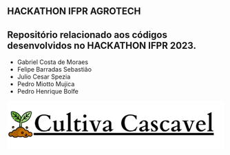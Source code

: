 ## HACKATHON IFPR AGROTECH

## Repositório relacionado aos códigos desenvolvidos no HACKATHON IFPR 2023.

* Gabriel Costa de Moraes
* Felipe Barradas Sebastião
* Julio Cesar Spezia
* Pedro Miotto Mujica
* Pedro Henrique Bolfe

 <img src="/images/logo-Cultiva_Cascavel.png">
